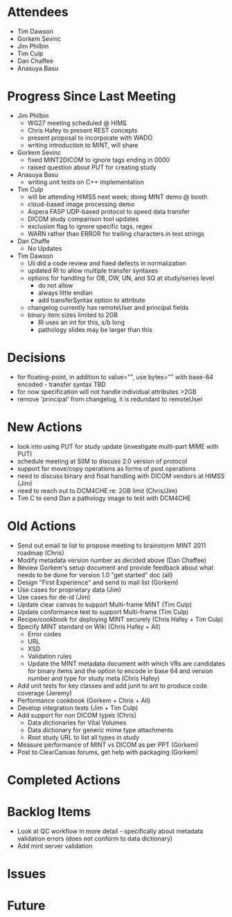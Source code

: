 # Attendees #
  * Tim Dawson
  * Gorkem Sevinc
  * Jim Philbin
  * Tim Culp
  * Dan Chaffee
  * Anasuya Basu

# Progress Since Last Meeting #
  * Jim Philbin
    * WG27 meeting scheduled @ HIMS
    * Chris Hafey to present REST concepts
    * present proposal to incorporate with WADO
    * writing introduction to MINT, will share
  * Gorkem Sevinc
    * fixed MINT2DICOM to ignore tags ending in 0000
    * raised question about PUT for creating study
  * Anasuya Basu
    * writing unit tests on C++ implementation
  * Tim Culp
    * will be attending HIMSS next week; doing MINT demo @ booth
    * cloud-based image processing demo
    * Aspera FASP UDP-based protocol to speed data transfer
    * DICOM study comparison tool updates
    * exclusion flag to ignore specific tags, regex
    * WARN rather than ERROR for trailing characters in text strings
  * Dan Chaffe
    * No Updates
  * Tim Dawson
    * Uli did a code review and fixed defects in normalization
    * updated RI to allow multiple transfer syntaxes
    * options for handling for OB, OW, UN, and SQ at study/series level
      * do not allow
      * always little endian
      * add transferSyntax option to attribute
    * changelog currently has remoteUser and principal fields
    * binary item sizes limited to 2GB
      * RI uses an int for this, s/b long
      * pathology slides may be larger than this

# Decisions #
  * for floating-point, in addition to value="", use bytes="" with base-64 encoded - transfer syntax TBD
  * for now specification will not handle individual attributes >2GB
  * remove 'principal' from changelog, it is redundant to remoteUser

# New Actions #
  * look into using PUT for study update (investigate multi-part MIME with PUT)
  * schedule meeting at SIIM to discuss 2.0 version of protocol
  * support for move/copy operations as forms of post operations
  * need to discuss binary and float handling with DICOM vendors at HIMSS (Jim)
  * need to reach out to DCM4CHE re: 2GB limit (Chris/Jim)
  * Tim C to send Dan a pathology image to test with DCM4CHE

# Old Actions #
  * Send out email to list to propose meeting to brainstorm MINT 2011 roadmap (Chris)
  * Modify metadata version number as decided above (Dan Chaffee)
  * Review Gorkem's setup document and provide feedback about what needs to be done for version 1.0 "get started" doc (all)
  * Design "First Experience" and send to mail list (Gorkem)
  * Use cases for proprietary data (Jim)
  * Use cases for de-id (Jim)
  * Update clear canvas to support Multi-frame MINT (Tim Culp)
  * Update conformance test to support Multi-frame (Tim Culp)
  * Recipe/cookbook for deploying MINT securely (Chris Hafey + Tim Culp)
  * Specify MINT standard on Wiki (Chris Hafey + All)
    * Error codes
    * URL
    * XSD
    * Validation rules
    * Update the MINT metadata document with which VRs are candidates for binary items and the option to encode in base 64 and version number and type for study meta (Chris Hafey)
  * Add unit tests for key classes and add junit to ant to produce code coverage (Jeremy)
  * Performance cookbook (Gorkem + Chris + All)
  * Develop integration tests (Jim + Tim Culp)
  * Add support for non DICOM types (Chris)
    * Data dictionaries for Vital Volumes
    * Data dictionary for generic mime type attachments
    * Root study URL to list all types in study
  * Measure performance of MINT vs DICOM as per PPT (Gorkem)
  * Post to ClearCanvas forums, get help with packaging (Gorkem)


# Completed Actions #

# Backlog Items #
  * Look at QC workflow in more detail - specifically about metadata validation errors (does not conform to data dictionary)
  * Add mint server validation



# Issues #

# Future #